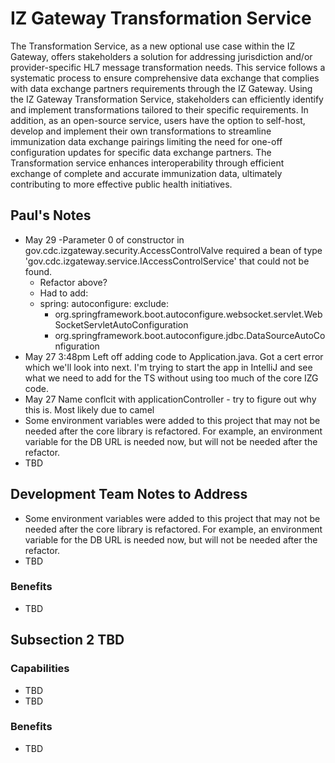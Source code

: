 # IZ Gateway Transformation Service

The Transformation Service, as a new optional use case within the IZ Gateway, offers stakeholders a solution for addressing jurisdiction and/or provider-specific HL7 message transformation needs. This service follows a systematic process to ensure comprehensive data exchange that complies with data exchange partners requirements through the IZ Gateway. Using the IZ Gateway Transformation Service, stakeholders can efficiently identify and implement transformations tailored to their specific requirements. In addition, as an open-source service, users have the option to self-host, develop and implement their own transformations to streamline immunization data exchange pairings limiting the need for one-off configuration updates for specific data exchange partners. The Transformation service enhances interoperability through efficient exchange of complete and accurate immunization data, ultimately contributing to more effective public health initiatives.

## Paul's Notes
- May 29 
  -Parameter 0 of constructor in gov.cdc.izgateway.security.AccessControlValve required a bean of type 'gov.cdc.izgateway.service.IAccessControlService' that could not be found.
    - Refactor above?
  - Had to add:
  - spring:
    autoconfigure:
    exclude:
      - org.springframework.boot.autoconfigure.websocket.servlet.WebSocketServletAutoConfiguration
      - org.springframework.boot.autoconfigure.jdbc.DataSourceAutoConfiguration
- May 27 3:48pm Left off adding code to Application.java.  Got a cert error which we'll look into next.  I'm trying to start the app in IntelliJ and see what we need to add for the TS without using too much of the core IZG code.
- May 27 Name conflcit with applicationController - try to figure out why this is.  Most likely due to camel
- Some environment variables were added to this project that may not be needed after the core library is refactored.  For example, an environment variable for the DB URL is needed now, but will not be needed after the refactor.
- TBD

## Development Team Notes to Address

- Some environment variables were added to this project that may not be needed after the core library is refactored.  For example, an environment variable for the DB URL is needed now, but will not be needed after the refactor.
- TBD

### Benefits

- TBD

## Subsection 2 TBD

### Capabilities

- TBD
- TBD

### Benefits

- TBD
